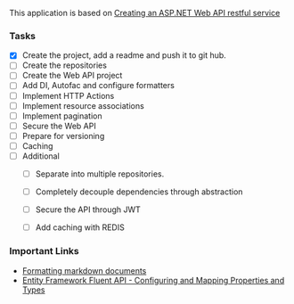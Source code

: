 This application is based on [Creating an ASP.NET Web API restful service](http://bitoftech.net/2013/11/25/detailed-tutorial-building-asp-net-web-api-restful-service)

### Tasks
- [x] Create the project, add a readme and push it to git hub.
- [ ] Create the repositories   
- [ ] Create the Web API project
- [ ] Add DI, Autofac and configure formatters
- [ ] Implement HTTP Actions
- [ ] Implement resource associations
- [ ] Implement pagination
- [ ] Secure the Web API
- [ ] Prepare for versioning
- [ ] Caching
- [ ] Additional
   - [ ] Separate into multiple repositories.
   - [ ] Completely decouple dependencies through abstraction
   - [ ] Secure the API through JWT
   - [ ] Add caching with REDIS
	 	 

### Important Links
- [Formatting markdown documents](https://help.github.com/articles/basic-writing-and-formatting-syntax/#headings)
- [Entity Framework Fluent API - Configuring and Mapping Properties and Types](https://msdn.microsoft.com/en-us/data/jj591617.aspx)
